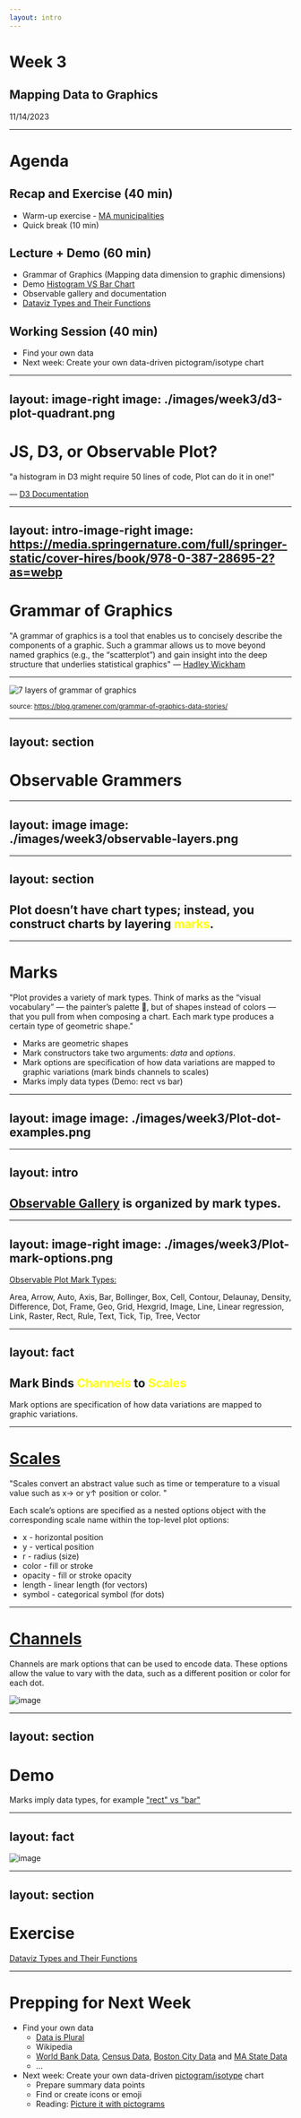 ```yaml
---
layout: intro
---
```


# Week 3
## Mapping Data to Graphics
11/14/2023

<!-- Last week was very information-dense. We didn’t get to play a lot in Observable. This week we will be making up for that and spend most of the time in Observable doing exercises and applying what we've learned from last week.

Quick recap
We went through a lot of the basic charts and their purposes - some are common options for qualitative and quantitative data, some are accurate data representations, and are good tools for exploratory analysis - finding patterns and trends, like scatter plots, histogram, some are mostly meant for more of a visual overview like pie chart, stream graph, usually used for explanary purposes. 

We talked about structured data, and how to get them from the internet into Observable, and preprocess them for data visualization. 

I also overwhelmed you with Javascript definitions and basic functions - mentioned using ChatGPT - Any of you haven't used ChatGPT before? Sign up as we are probably going to use it today. Although ChatGPT can probably help you write code (better than most developers can) - you must know the basic concepts and language to ask the right question - it will get you there 90 percent but most of the time you might need to change something to make it work.  -->


---

# Agenda

## Recap and Exercise (40 min)
- Warm-up exercise - [MA municipalities](https://observablehq.com/@datavizstudio/ma-municipalities)
- Quick break (10 min)
## Lecture + Demo (60 min)
- Grammar of Graphics (Mapping data dimension to graphic dimensions)
- Demo [Histogram VS Bar Chart](https://observablehq.com/@datavizstudio/rect-vs-bar)
- Observable gallery and documentation
- [Dataviz Types and Their Functions](https://observablehq.com/@datavizstudio/dataviz-types-and-their-functions)
## Working Session (40 min)
- Find your own data
- Next week: Create your own data-driven pictogram/isotype chart


---
layout: image-right
image: ./images/week3/d3-plot-quadrant.png
---

# JS, D3, or Observable Plot?

"a histogram in D3 might require 50 lines of code, Plot can do it in one!"

— [D3 Documentation](https://d3js.org/what-is-d3)

<!-- 
We've been using Observable Plot and know how to quickly explore data using the built-in code snippets. We know how to somewhat modify the code impromptu. But we haven't yet talked about the semantics and how it works compared to the other tools out there.

D3 was created by Mike Bostock in 2011. Most creative and bespoke data visualizations on the web are created using D3. You can tailor the visualization to achieve exactly what you want. D3: even a basic chart may require a few dozen lines of code.  Plot is the high-level sister library of D3. The same team of people created D3 is now also working on Observable Plot. It gets you a little closer to the final product, say a histogram.
Most importantly, it adopts the concept of Grammar of Graphics, an effective way of undertanding and composing data visualization.  
-->

---
layout: intro-image-right
image: https://media.springernature.com/full/springer-static/cover-hires/book/978-0-387-28695-2?as=webp
---

# Grammar of Graphics

"A grammar of graphics is a tool that enables us to concisely describe the components of a graphic. Such a grammar allows us to move beyond named graphics (e.g., the “scatterplot”) and gain insight into the deep structure that underlies statistical graphics"
— [Hadley Wickham](https://vita.had.co.nz/papers/layered-grammar.html)

<!-- 
The Grammar of Graphics (GoG) is a language for defining statistical graphics like bar charts, scatterplots, and line graphs from composable pieces. 

On the right: This idea was originally introduced by Wilkinson's Grammar of Graphics - the idea of mapping data dimensions to graphic dimensions and using a systematic approach to creating a wide range of visualizations, allowing you think think beyond an overarching “chart” abstraction in the process.

On the left: Hadley Wickham, he's a computer scentist who created the language R - for statistical computing and graphics and an opensource dataviz framework ggplot2. Here's a link to his paper that covers his proposal and implementations in detail. -->

---

![7 layers of grammar of graphics](https://blog.gramener.com/wp-content/uploads/2018/11/7-layers-of-grammar-of-graphics-to-tell-powerful-data-stories-3.png
)

<small>source: https://blog.gramener.com/grammar-of-graphics-data-stories/</small>


---
layout: section 
---

# Observable Grammers

---
layout: image
image: ./images/week3/observable-layers.png
---

<!-- 

Observable Plot library, inspired by Wilkinson's original work, It provides a structured and modular approach to building complex visualizations by layering different components to represent various aspects of the data. 

taken from official slides: https://docs.google.com/presentation/d/e/2PACX-1vQxvKDGkfiatd5fcGSIPZuEKUpRAq02UHMo6HC9_cJqKsNx5CT-6LAsWr72f5oPfq7Xi_-gJypxaggz/pub?start=false&loop=false&delayms=3000&slide=id.g24e07fe4aaa_0_88

-->

---
layout: section
---

<h2>Plot doesn’t have chart types; instead, you construct charts by layering <span style="color: yellow">marks</span>.</h2>

---

# Marks

"Plot provides a variety of mark types. Think of marks as the “visual vocabulary” — the painter’s palette 🎨, but of shapes instead of colors — that you pull from when composing a chart. Each mark type produces a certain type of geometric shape."

<v-clicks>

- Marks are geometric shapes
- Mark constructors take two arguments: *data* and *options*. 
- Mark options are specification of how data variations are mapped to graphic variations (mark binds channels to scales)
- Marks imply data types (Demo: rect vs bar)

</v-clicks>

---
layout: image
image: ./images/week3/Plot-dot-examples.png
---

---
layout: intro
---

## [Observable Gallery](https://observablehq.com/@observablehq/plot-gallery) is organized by mark types.

<!-- Official examples, organized by mark types -->

---
layout: image-right
image: ./images/week3/Plot-mark-options.png
---

[Observable Plot Mark Types:](https://observablehq.com/plot/features/marks)

Area, Arrow, Auto, Axis, Bar, Bollinger, Box, Cell, Contour, Delaunay, Density, Difference, Dot, Frame, Geo, Grid, Hexgrid, Image, Line, Linear regression, Link, Raster, Rect, Rule, Text, Tick, Tip, Tree, Vector

---
layout: fact
---

<h2>Mark Binds <span style="color: yellow">Channels</span> to <span style="color: yellow">Scales</span></h2>

Mark options are specification of how data variations are mapped to graphic variations.

---

# [Scales](https://observablehq.com/plot/features/scales#scale-options) 

"Scales convert an abstract value such as time or temperature to a visual value such as x→ or y↑ position or color. "

Each scale’s options are specified as a nested options object with the corresponding scale name within the top-level plot options:

- x - horizontal position
- y - vertical position
- r - radius (size)
- color - fill or stroke
- opacity - fill or stroke opacity
- length - linear length (for vectors)
- symbol - categorical symbol (for dots)

---

# [Channels](https://observablehq.com/plot/features/marks#marks-have-channels)

Channels are mark options that can be used to encode data. These options allow the value to vary with the data, such as a different position or color for each dot. 

![image](/images/week3/scale-channel.png)

<!-- Reducer - a type of statistical transforms, will save it for next time! -->

---
layout: section
---

# Demo

Marks imply data types, for example ["rect" vs "bar"](https://observablehq.com/@datavizstudio/rect-vs-bar)

<!-- The bar mark is a variant of the rect mark for use when one dimension is categorical and the other is quantitative. See also the cell mark. rect mark is used when both dimensions are quantitative (A rectangle has a quantitative width and height) -->


---
layout: fact
---

![image](/images/week3/observable-layers2.png)

<!-- Next time: more on Scale and Transform -->

---
layout: section
---

# Exercise

[Dataviz Types and Their Functions](https://observablehq.com/@datavizstudio/dataviz-types-and-their-functions)

---

# Prepping for Next Week

- Find your own data
    - [Data is Plural](https://www.data-is-plural.com/)
    - Wikipedia
    - [World Bank Data](https://data.worldbank.org/indicator/SE.PRM.CMPT.FE.ZS?locations=1W&start=1973&view=chart), [Census Data](https://data.census.gov/), [Boston City Data](https://data.boston.gov/dataset) and [MA State Data](https://data.mass.gov/)
    - ...
- Next week: Create your own data-driven [pictogram/isotype](https://observablehq.com/@observablehq/plot-isotype-chart) chart
    - Prepare summary data points
    - Find or create icons or emoji
    - Reading: [Picture it with pictograms](https://flourish.studio/blog/pictogram-isotype)